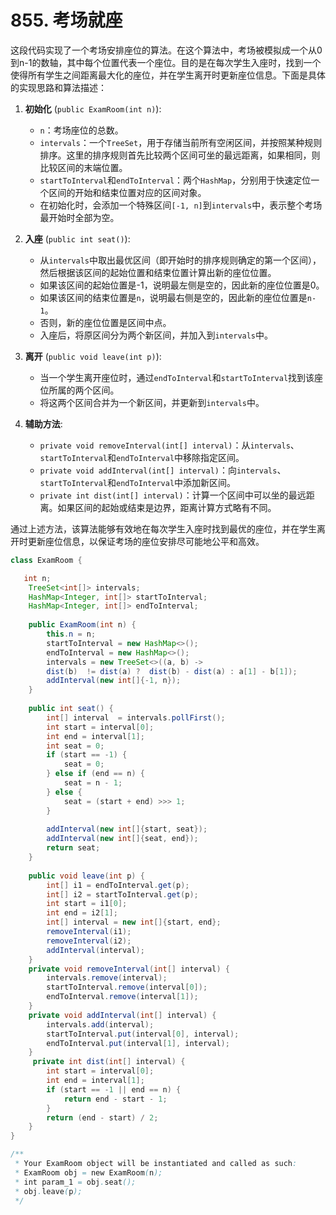 # 855. 考场就座

这段代码实现了一个考场安排座位的算法。在这个算法中，考场被模拟成一个从0到n-1的数轴，其中每个位置代表一个座位。目的是在每次学生入座时，找到一个使得所有学生之间距离最大化的座位，并在学生离开时更新座位信息。下面是具体的实现思路和算法描述：

1. **初始化** (`public ExamRoom(int n)`):
   - `n`：考场座位的总数。
   - `intervals`：一个`TreeSet`，用于存储当前所有空闲区间，并按照某种规则排序。这里的排序规则首先比较两个区间可坐的最远距离，如果相同，则比较区间的末端位置。
   - `startToInterval`和`endToInterval`：两个`HashMap`，分别用于快速定位一个区间的开始和结束位置对应的区间对象。
   - 在初始化时，会添加一个特殊区间`[-1, n]`到`intervals`中，表示整个考场最开始时全部为空。

2. **入座** (`public int seat()`):
   - 从`intervals`中取出最优区间（即开始时的排序规则确定的第一个区间），然后根据该区间的起始位置和结束位置计算出新的座位位置。
   - 如果该区间的起始位置是-1，说明最左侧是空的，因此新的座位位置是0。
   - 如果该区间的结束位置是`n`，说明最右侧是空的，因此新的座位位置是`n-1`。
   - 否则，新的座位位置是区间中点。
   - 入座后，将原区间分为两个新区间，并加入到`intervals`中。

3. **离开** (`public void leave(int p)`):
   - 当一个学生离开座位时，通过`endToInterval`和`startToInterval`找到该座位所属的两个区间。
   - 将这两个区间合并为一个新区间，并更新到`intervals`中。

4. **辅助方法**:
   - `private void removeInterval(int[] interval)`：从`intervals`、`startToInterval`和`endToInterval`中移除指定区间。
   - `private void addInterval(int[] interval)`：向`intervals`、`startToInterval`和`endToInterval`中添加新区间。
   - `private int dist(int[] interval)`：计算一个区间中可以坐的最远距离。如果区间的起始或结束是边界，距离计算方式略有不同。

通过上述方法，该算法能够有效地在每次学生入座时找到最优的座位，并在学生离开时更新座位信息，以保证考场的座位安排尽可能地公平和高效。




```java
class ExamRoom {

   int n;
    TreeSet<int[]> intervals;
    HashMap<Integer, int[]> startToInterval;
    HashMap<Integer, int[]> endToInterval;
   
    public ExamRoom(int n) {
        this.n = n;
        startToInterval = new HashMap<>();
        endToInterval = new HashMap<>();
        intervals = new TreeSet<>((a, b) ->
        dist(b)  != dist(a) ?  dist(b) - dist(a) : a[1] - b[1]);
        addInterval(new int[]{-1, n});
    }
    
    public int seat() {
        int[] interval  = intervals.pollFirst();
        int start = interval[0];
        int end = interval[1];
        int seat = 0;
        if (start == -1) {
            seat = 0;
        } else if (end == n) {
            seat = n - 1;
        } else {
            seat = (start + end) >>> 1;
        }
        
        addInterval(new int[]{start, seat});
        addInterval(new int[]{seat, end});
        return seat;
    }
   
    public void leave(int p) {
        int[] i1 = endToInterval.get(p);
        int[] i2 = startToInterval.get(p);
        int start = i1[0];
        int end = i2[1];
        int[] interval = new int[]{start, end};
        removeInterval(i1);
        removeInterval(i2);
        addInterval(interval);
    }
    private void removeInterval(int[] interval) {
        intervals.remove(interval);
        startToInterval.remove(interval[0]);
        endToInterval.remove(interval[1]);
    }
    private void addInterval(int[] interval) {
        intervals.add(interval);
        startToInterval.put(interval[0], interval);
        endToInterval.put(interval[1], interval);
    }
     private int dist(int[] interval) {
        int start = interval[0];
        int end = interval[1];
        if (start == -1 || end == n) {
            return end - start - 1;
        }
        return (end - start) / 2;
    }
}

/**
 * Your ExamRoom object will be instantiated and called as such:
 * ExamRoom obj = new ExamRoom(n);
 * int param_1 = obj.seat();
 * obj.leave(p);
 */

```



